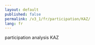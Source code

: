 ```yaml
---
layout: default
published: false
permalink: /v3_1/fr/participation/KAZ/
lang: fr
---
```


participation analysis KAZ
